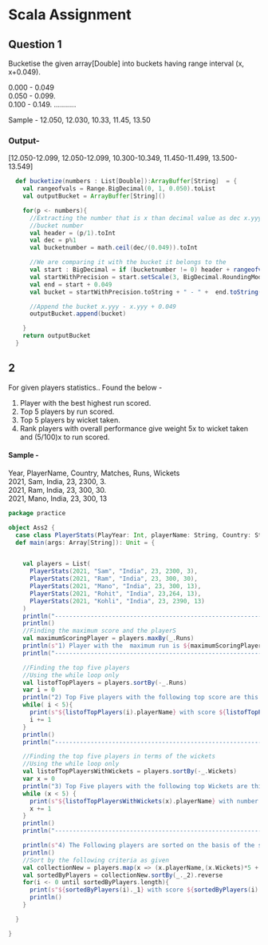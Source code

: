 # Scala Assignment



## Question 1
Bucketise the given array[Double] into buckets having range interval (x, x+0.049).

0.000 - 0.049 \
0.050 - 0.099.  
0.100 - 0.149. 
...........

Sample -
12.050, 12.030, 10.33, 11.45, 13.50
### Output-
[12.050-12.099, 12.050-12.099, 10.300-10.349, 11.450-11.499, 13.500-13.549]







```scala
  def bucketize(numbers : List[Double]):ArrayBuffer[String]  = {
    val rangeofvals = Range.BigDecimal(0, 1, 0.050).toList
    val outputBucket = ArrayBuffer[String]()

    for(p <- numbers){
      //Extracting the number that is x than decimal value as dec x.yyy then finding the
      //bucket number
      val header = (p/1).toInt
      val dec = p%1
      val bucketnumber = math.ceil(dec/(0.049)).toInt

      //We are comparing it with the bucket it belongs to the
      val start : BigDecimal = if (bucketnumber != 0) header + rangeofvals(bucketnumber-1)  else header
      val startWithPrecision = start.setScale(3, BigDecimal.RoundingMode.HALF_UP)
      val end = start + 0.049
      val bucket = startWithPrecision.toString + " - " +  end.toString();

      //Append the bucket x.yyy - x.yyy + 0.049
      outputBucket.append(bucket)

    }
    return outputBucket
  }


```

## 2
For given players statistics..
    Found the below -
1. Player with the best highest run scored.
2. Top 5 players by run scored.
3. Top 5 players by wicket taken.
4. Rank players with overall performance give weight 5x to wicket taken and (5/100)x to run scored.

#### Sample - 
Year, PlayerName, Country, Matches, Runs, Wickets \
2021, Sam, India, 23, 2300, 3. \
2021, Ram, India, 23, 300, 30.  \
2021, Mano, India, 23, 300, 13


```scala
package practice

object Ass2 {
  case class PlayerStats(PlayYear: Int, playerName: String, Country: String, Matches: Int, Runs: Int, Wickets: Int)
  def main(args: Array[String]): Unit = {


    val players = List(
      PlayerStats(2021, "Sam", "India", 23, 2300, 3),
      PlayerStats(2021, "Ram", "India", 23, 300, 30),
      PlayerStats(2021, "Mano", "India", 23, 300, 13),
      PlayerStats(2021, "Rohit", "India", 23,264, 13),
      PlayerStats(2021, "Kohli", "India", 23, 2390, 13)
    )
    println("--------------------------------------------------------------------------------------------------------")
    println()
    //Finding the maximum score and the playerS
    val maximumScoringPlayer = players.maxBy(_.Runs)
    println(s"1) Player with the  maximum run is ${maximumScoringPlayer.playerName} with runs ${maximumScoringPlayer.Runs}")
    println("--------------------------------------------------------------------------------------------------------")

    //Finding the top five players
    //Using the while loop only
    val listofTopPlayers = players.sortBy(-_.Runs)
    var i = 0
    println("2) Top Five players with the following top score are this ->")
    while( i < 5){
      print(s"${listofTopPlayers(i).playerName} with score ${listofTopPlayers(i).Runs}, ")
      i += 1
    }
    println()
    println("----------------------------------------------------------------------------------------------------------")

    //Finding the top five players in terms of the wickets
    //Using the while loop only
    val listofTopPlayersWithWickets = players.sortBy(-_.Wickets)
    var x = 0
    println("3) Top Five players with the following top Wickets are this ->")
    while (x < 5) {
      print(s"${listofTopPlayersWithWickets(x).playerName} with number of wickets are ${listofTopPlayersWithWickets(x).Wickets}, ")
      x += 1
    }
    println()
    println("----------------------------------------------------------------------------------------------------------")

    println(s"4) The Following players are sorted on the basis of the score")
    println()
    //Sort by the following criteria as given
    val collectionNew = players.map(x => (x.playerName,(x.Wickets)*5 + x.Runs*(0.05) ))
    val sortedByPlayers = collectionNew.sortBy(_._2).reverse
    for(i <- 0 until sortedByPlayers.length){
      print(s"${sortedByPlayers(i)._1} with score ${sortedByPlayers(i)._2}")
      println()
    }

  }

}




```



